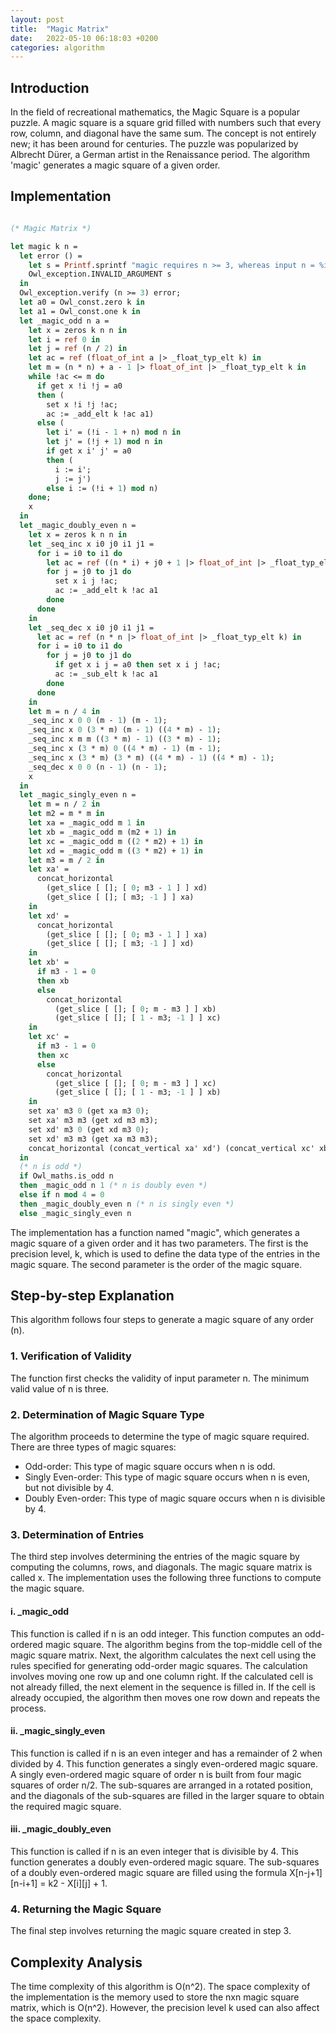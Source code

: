 ```yaml
---
layout: post
title:  "Magic Matrix"
date:   2022-05-10 06:18:03 +0200
categories: algorithm
---
```


## Introduction
In the field of recreational mathematics, the Magic Square is a popular puzzle. A magic square is a square grid filled with numbers such that every row, column, and diagonal have the same sum. The concept is not entirely new; it has been around for centuries. The puzzle was popularized by Albrecht Dürer, a German artist in the Renaissance period. The algorithm 'magic' generates a magic square of a given order. 

## Implementation

```ocaml

(* Magic Matrix *)

let magic k n =
  let error () =
    let s = Printf.sprintf "magic requires n >= 3, whereas input n = %i" n in
    Owl_exception.INVALID_ARGUMENT s
  in
  Owl_exception.verify (n >= 3) error;
  let a0 = Owl_const.zero k in
  let a1 = Owl_const.one k in
  let _magic_odd n a =
    let x = zeros k n n in
    let i = ref 0 in
    let j = ref (n / 2) in
    let ac = ref (float_of_int a |> _float_typ_elt k) in
    let m = (n * n) + a - 1 |> float_of_int |> _float_typ_elt k in
    while !ac <= m do
      if get x !i !j = a0
      then (
        set x !i !j !ac;
        ac := _add_elt k !ac a1)
      else (
        let i' = (!i - 1 + n) mod n in
        let j' = (!j + 1) mod n in
        if get x i' j' = a0
        then (
          i := i';
          j := j')
        else i := (!i + 1) mod n)
    done;
    x
  in
  let _magic_doubly_even n =
    let x = zeros k n n in
    let _seq_inc x i0 j0 i1 j1 =
      for i = i0 to i1 do
        let ac = ref ((n * i) + j0 + 1 |> float_of_int |> _float_typ_elt k) in
        for j = j0 to j1 do
          set x i j !ac;
          ac := _add_elt k !ac a1
        done
      done
    in
    let _seq_dec x i0 j0 i1 j1 =
      let ac = ref (n * n |> float_of_int |> _float_typ_elt k) in
      for i = i0 to i1 do
        for j = j0 to j1 do
          if get x i j = a0 then set x i j !ac;
          ac := _sub_elt k !ac a1
        done
      done
    in
    let m = n / 4 in
    _seq_inc x 0 0 (m - 1) (m - 1);
    _seq_inc x 0 (3 * m) (m - 1) ((4 * m) - 1);
    _seq_inc x m m ((3 * m) - 1) ((3 * m) - 1);
    _seq_inc x (3 * m) 0 ((4 * m) - 1) (m - 1);
    _seq_inc x (3 * m) (3 * m) ((4 * m) - 1) ((4 * m) - 1);
    _seq_dec x 0 0 (n - 1) (n - 1);
    x
  in
  let _magic_singly_even n =
    let m = n / 2 in
    let m2 = m * m in
    let xa = _magic_odd m 1 in
    let xb = _magic_odd m (m2 + 1) in
    let xc = _magic_odd m ((2 * m2) + 1) in
    let xd = _magic_odd m ((3 * m2) + 1) in
    let m3 = m / 2 in
    let xa' =
      concat_horizontal
        (get_slice [ []; [ 0; m3 - 1 ] ] xd)
        (get_slice [ []; [ m3; -1 ] ] xa)
    in
    let xd' =
      concat_horizontal
        (get_slice [ []; [ 0; m3 - 1 ] ] xa)
        (get_slice [ []; [ m3; -1 ] ] xd)
    in
    let xb' =
      if m3 - 1 = 0
      then xb
      else
        concat_horizontal
          (get_slice [ []; [ 0; m - m3 ] ] xb)
          (get_slice [ []; [ 1 - m3; -1 ] ] xc)
    in
    let xc' =
      if m3 - 1 = 0
      then xc
      else
        concat_horizontal
          (get_slice [ []; [ 0; m - m3 ] ] xc)
          (get_slice [ []; [ 1 - m3; -1 ] ] xb)
    in
    set xa' m3 0 (get xa m3 0);
    set xa' m3 m3 (get xd m3 m3);
    set xd' m3 0 (get xd m3 0);
    set xd' m3 m3 (get xa m3 m3);
    concat_horizontal (concat_vertical xa' xd') (concat_vertical xc' xb')
  in
  (* n is odd *)
  if Owl_maths.is_odd n
  then _magic_odd n 1 (* n is doubly even *)
  else if n mod 4 = 0
  then _magic_doubly_even n (* n is singly even *)
  else _magic_singly_even n

```

The implementation has a function named "magic", which generates a magic square of a given order and it has two parameters. The first is the precision level, k, which is used to define the data type of the entries in the magic square. The second parameter is the order of the magic square.


## Step-by-step Explanation

This algorithm follows four steps to generate a magic square of any order (n).

### 1. Verification of Validity
The function first checks the validity of input parameter n. The minimum valid value of n is three. 

### 2. Determination of Magic Square Type
The algorithm proceeds to determine the type of magic square required. There are three types of magic squares:
* Odd-order: This type of magic square occurs when n is odd.
* Singly Even-order: This type of magic square occurs when n is even, but not divisible by 4.
* Doubly Even-order: This type of magic square occurs when n is divisible by 4.

### 3. Determination of Entries 
The third step involves determining the entries of the magic square by computing the columns, rows, and diagonals. The magic square matrix is called x. The implementation uses the following three functions to compute the magic square.
#### i. _magic_odd 
This function is called if n is an odd integer. This function computes an odd-ordered magic square. The algorithm begins from the top-middle cell of the magic square matrix. Next, the algorithm calculates the next cell using the rules specified for generating odd-order magic squares. The calculation involves moving one row up and one column right. If the calculated cell is not already filled, the next element in the sequence is filled in. If the cell is already occupied, the algorithm then moves one row down and repeats the process. 
#### ii. _magic_singly_even 
This function is called if n is an even integer and has a remainder of 2 when divided by 4. This function generates a singly even-ordered magic square. A singly even-ordered magic square of order n is built from four magic squares of order n/2. The sub-squares are arranged in a rotated position, and the diagonals of the sub-squares are filled in the larger square to obtain the required magic square.
#### iii. _magic_doubly_even
This function is called if n is an even integer that is divisible by 4.  This function generates a doubly even-ordered magic square. The sub-squares of a doubly even-ordered magic square are filled using the formula X[n-j+1][n-i+1] = k2 - X[i][j] + 1.  

### 4. Returning the Magic Square
The final step involves returning the magic square created in step 3.

## Complexity Analysis
The time complexity of this algorithm is O(n^2). The space complexity of the implementation is the memory used to store the nxn magic square matrix, which is O(n^2). However, the precision level k used can also affect the space complexity. 